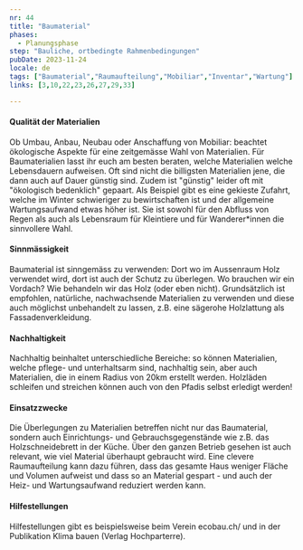 ```yaml
---
nr: 44
title: "Baumaterial"
phases:
  - Planungsphase
step: "Bauliche, ortbedingte Rahmenbedingungen"
pubDate: 2023-11-24
locale: de
tags: ["Baumaterial","Raumaufteilung","Mobiliar","Inventar","Wartung"]
links: [3,10,22,23,26,27,29,33]

---
```


#### Qualität der Materialien

Ob Umbau, Anbau, Neubau oder Anschaffung von Mobiliar: beachtet ökologische Aspekte für eine zeitgemässe Wahl von Materialien. Für Baumaterialien lasst ihr euch am besten beraten, welche Materialien welche Lebensdauern aufweisen. Oft sind nicht die billigsten Materialien jene, die dann auch auf Dauer günstig sind. Zudem ist "günstig" leider oft mit "ökologisch bedenklich" gepaart. Als Beispiel gibt es eine gekieste Zufahrt, welche im Winter schwieriger zu bewirtschaften ist und der allgemeine Wartungsaufwand etwas höher ist. Sie ist sowohl für den Abfluss von Regen als auch als Lebensraum für Kleintiere und für Wanderer\*innen die sinnvollere Wahl.

#### Sinnmässigkeit

Baumaterial ist sinngemäss zu verwenden: Dort wo im Aussenraum Holz verwendet wird, dort ist auch der Schutz zu überlegen. Wo brauchen wir ein Vordach? Wie behandeln wir das Holz (oder eben nicht). Grundsätzlich ist empfohlen, natürliche, nachwachsende Materialien zu verwenden und diese auch möglichst unbehandelt zu lassen, z.B. eine sägerohe Holzlattung als Fassadenverkleidung.

#### Nachhaltigkeit

Nachhaltig beinhaltet unterschiedliche Bereiche: so können Materialien, welche pflege- und unterhaltsarm sind, nachhaltig sein, aber auch Materialien, die in einem Radius von 20km erstellt werden. Holzläden schleifen und streichen können auch von den Pfadis selbst erledigt werden!

#### Einsatzzwecke

Die Überlegungen zu Materialien betreffen nicht nur das Baumaterial, sondern auch Einrichtungs- und Gebrauchsgegenstände wie z.B. das Holzschneidebrett in der Küche. Über den ganzen Betrieb gesehen ist auch relevant, wie viel Material überhaupt gebraucht wird. Eine clevere Raumaufteilung kann dazu führen, dass das gesamte Haus weniger Fläche und Volumen aufweist und dass so an Material gespart - und auch der Heiz- und Wartungsaufwand reduziert werden kann.

#### Hilfestellungen

Hilfestellungen gibt es beispielsweise beim Verein ecobau.ch/ und in der Publikation Klima bauen (Verlag Hochparterre).
